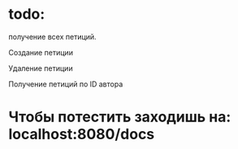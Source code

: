 # todo:

получение всех петиций.

Создание петиции

Удаление петиции

Получение петиций по ID автора


# Чтобы потестить заходишь на: localhost:8080/docs
